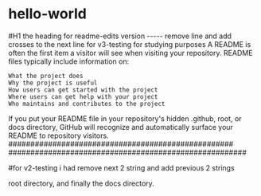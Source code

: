 # hello-world
#H1 the heading for readme-edits version
----- remove line and add crosses to the next line for v3-testing
for studying purposes
A README is often the first item a visitor will see when visiting your repository. README files typically include information on:

    What the project does
    Why the project is useful
    How users can get started with the project
    Where users can get help with your project
    Who maintains and contributes to the project

If you put your README file in your repository's hidden .github, root, or docs directory, GitHub will recognize and automatically surface your README to repository visitors.
###################################################
######################################################

#for v2-testing i had remove next 2 string and add previous 2 strings

 
 root directory, and finally the docs directory.
